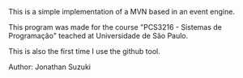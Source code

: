 This is a simple implementation of a MVN based in an event engine.

This program was made for the course "PCS3216 - Sistemas de Programação" teached at Universidade de São Paulo.

This is also the first time I use the github tool.

Author: Jonathan Suzuki
